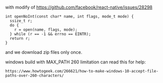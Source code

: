 with modify of https://github.com/facebook/react-native/issues/28298 
```
int openNoInt(const char* name, int flags, mode_t mode) {
  ssize_t r;
  do {
    r = open(name, flags, mode);
  } while (r == -1 && errno == EINTR);
  return r;
}
```

and we download zip files only once.

windows build with MAX_PATH 260 limitation can read this for help:
```
https://www.howtogeek.com/266621/how-to-make-windows-10-accept-file-paths-over-260-characters/
```